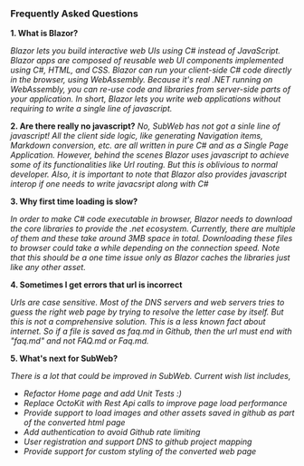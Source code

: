 ### Frequently Asked Questions

**1. What is Blazor?**

*Blazor lets you build interactive web UIs using C# instead of JavaScript. Blazor apps are composed of reusable web UI components implemented using C#, HTML, and CSS. Blazor can run your client-side C# code directly in the browser, using WebAssembly. Because it's real .NET running on WebAssembly, you can re-use code and libraries from server-side parts of your application. In short, Blazor lets you write web applications without requiring to write a single line of javascript.*

**2. Are there really no javascript?**
*No, SubWeb has not got a sinle line of javascript! All the client side logic, like generating Navigation items, Markdown conversion, etc. are all written in pure C# and as a Single Page Application. However, behind the scenes Blazor uses javascript to achieve some of its functionalities like Url routing. But this is oblivious to normal developer. Also, it is important to note that Blazor also provides javascript interop if one needs to write javacsript along with C#*

**3. Why first time loading is slow?**

*In order to make C# code executable in browser, Blazor needs to download the core libraries to provide the .net ecosystem. Currently, there are multiple of them and these take around 3MB space in total. Downloading these files to browser could take a while depending on the connection speed. Note that this should be a one time issue only as Blazor caches the libraries just like any other asset.*

**4. Sometimes I get errors that url is incorrect**

*Urls are case sensitive. Most of the DNS servers and web servers tries to guess the right web page by trying to resolve the letter case by itself. But this is not a comprehensive solution. This is a less known fact about internet. So if a file is saved as faq.md in Github, then the url must end with "faq.md" and not FAQ.md or Faq.md.*

**5. What's next for SubWeb?**

*There is a lot that could be improved in SubWeb. Current wish list includes,*
- *Refactor Home page and add Unit Tests :)*
- *Replace OctoKit with Rest Api calls to improve page load performance*
- *Provide support to load images and other assets saved in github as part of the converted html page*
- *Add authentication to avoid Github rate limiting*
- *User registration and support DNS to github project mapping*
- *Provide support for custom styling of the converted web page*
